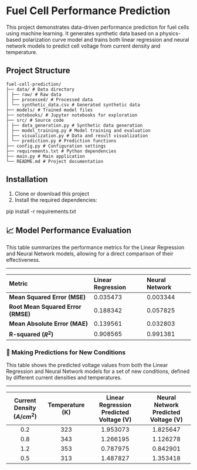# Fuel Cell Performance Prediction

This project demonstrates data-driven performance prediction for fuel cells using machine learning. It generates synthetic data based on a physics-based polarization curve model and trains both linear regression and neural network models to predict cell voltage from current density and temperature.

## Project Structure
``````
fuel-cell-prediction/
├── data/ # Data directory
│ ├── raw/ # Raw data 
│ ├── processed/ # Processed data
│ └── synthetic_data.csv # Generated synthetic data
├── models/ # Trained model files
├── notebooks/ # Jupyter notebooks for exploration
├── src/ # Source code
│ ├── data_generation.py # Synthetic data generation
│ ├── model_training.py # Model training and evaluation
│ ├── visualization.py # Data and result visualization
│ └── prediction.py # Prediction functions
├── config.py # Configuration settings
├── requirements.txt # Python dependencies
├── main.py # Main application
└── README.md # Project documentation
``````


## Installation

1. Clone or download this project
2. Install the required dependencies:

pip install -r requirements.txt

## 📈 Model Performance Evaluation

This table summarizes the performance metrics for the Linear Regression and Neural Network models, allowing for a direct comparison of their effectiveness.

---

| Metric | Linear Regression | Neural Network |
| :--- | :--- | :--- |
| **Mean Squared Error (MSE)** | 0.035473 | 0.003344 |
| **Root Mean Squared Error (RMSE)** | 0.188342 | 0.057825 |
| **Mean Absolute Error (MAE)** | 0.139561 | 0.032803 |
| **R-squared ($R^2$)** | 0.908565 | 0.991381 |

### 🔮 Making Predictions for New Conditions

This table shows the predicted voltage values from both the Linear Regression and Neural Network models for a set of new conditions, defined by different current densities and temperatures.

---

| **Current Density ($A/cm^2$)** | **Temperature (K)** | **Linear Regression Predicted Voltage (V)** | **Neural Network Predicted Voltage (V)** |
| :---: | :---: | :---: | :---: |
| 0.2 | 323 | 1.953073 | 1.825647 |
| 0.8 | 343 | 1.266195 | 1.126278 |
| 1.2 | 353 | 0.787975 | 0.842901 |
| 0.5 | 313 | 1.487827 | 1.353418 |
